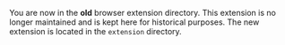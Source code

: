 You are now in the **old** browser extension directory. This extension is no longer maintained and is kept here for historical purposes. The new extension is located in the `extension` directory.
